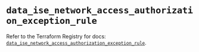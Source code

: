 # `data_ise_network_access_authorization_exception_rule`

Refer to the Terraform Registry for docs: [`data_ise_network_access_authorization_exception_rule`](https://registry.terraform.io/providers/ciscodevnet/ise/0.2.11/docs/data-sources/network_access_authorization_exception_rule).
